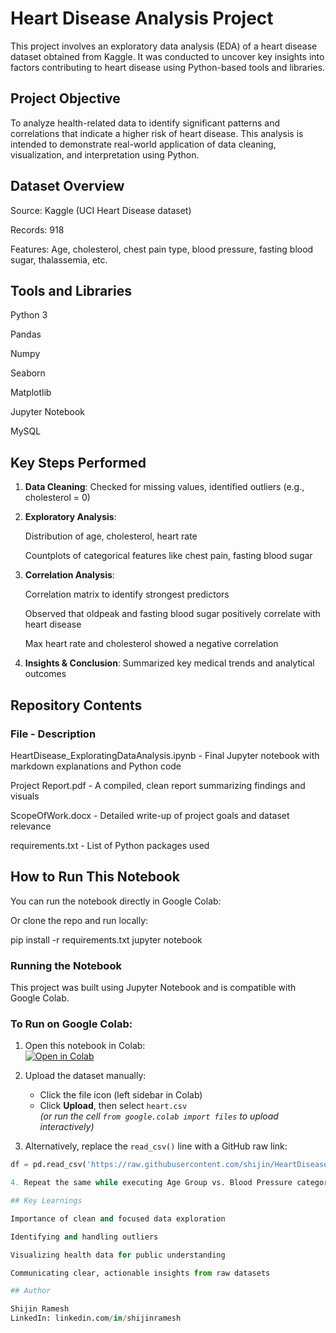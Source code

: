 # Heart Disease Analysis Project

This project involves an exploratory data analysis (EDA) of a heart disease dataset obtained from Kaggle. It was conducted to uncover key insights into factors contributing to heart disease using Python-based tools and libraries.

## Project Objective

To analyze health-related data to identify significant patterns and correlations that indicate a higher risk of heart disease. This analysis is intended to demonstrate real-world application of data cleaning, visualization, and interpretation using Python.

## Dataset Overview

Source: Kaggle (UCI Heart Disease dataset)

Records: 918

Features: Age, cholesterol, chest pain type, blood pressure, fasting blood sugar, thalassemia, etc.

## Tools and Libraries

Python 3

Pandas

Numpy

Seaborn

Matplotlib

Jupyter Notebook

MySQL

## Key Steps Performed

1. **Data Cleaning**: Checked for missing values, identified outliers (e.g., cholesterol = 0)

2. **Exploratory Analysis**:

      Distribution of age, cholesterol, heart rate

      Countplots of categorical features like chest pain, fasting blood sugar

3. **Correlation Analysis**:

      Correlation matrix to identify strongest predictors

      Observed that oldpeak and fasting blood sugar positively correlate with heart disease

      Max heart rate and cholesterol showed a negative correlation

4. **Insights & Conclusion**: Summarized key medical trends and analytical outcomes

## Repository Contents

### File - Description

HeartDisease_ExploratingDataAnalysis.ipynb - Final Jupyter notebook with markdown explanations and Python code

Project Report.pdf - A compiled, clean report summarizing findings and visuals

ScopeOfWork.docx - Detailed write-up of project goals and dataset relevance

requirements.txt - List of Python packages used

## How to Run This Notebook

You can run the notebook directly in Google Colab:

Or clone the repo and run locally:

pip install -r requirements.txt
jupyter notebook

### Running the Notebook

This project was built using Jupyter Notebook and is compatible with Google Colab.

### To Run on Google Colab:
1. Open this notebook in Colab:  
   [![Open in Colab](https://colab.research.google.com/assets/colab-badge.svg)](https://colab.research.google.com/github/shijin/HeartDiseaseDataAnalysis-Python_SQL/blob/main/HeartDisease_ExploratoryDataAnalysis.ipynb)

2. Upload the dataset manually:  
   - Click the file icon (left sidebar in Colab)
   - Click **Upload**, then select `heart.csv`  
   *(or run the cell `from google.colab import files` to upload interactively)*

3. Alternatively, replace the `read_csv()` line with a GitHub raw link:
```python
df = pd.read_csv('https://raw.githubusercontent.com/shijin/HeartDiseaseDataAnalysis-Python_SQL/main/heart.csv')

4. Repeat the same while executing Age Group vs. Blood Pressure categorization code by uploading the file `AgeGroupBPCategorization.csv`.

## Key Learnings

Importance of clean and focused data exploration

Identifying and handling outliers

Visualizing health data for public understanding

Communicating clear, actionable insights from raw datasets

## Author

Shijin Ramesh
LinkedIn: linkedin.com/in/shijinramesh
